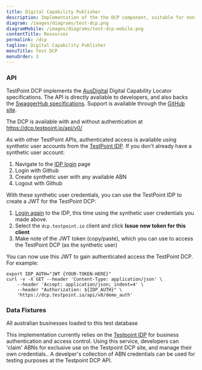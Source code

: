 ```yaml
---
title: Digital Capability Publisher
description: Implementation of the the DCP component, suitable for non-production use by developers adopting AusDigital open standards. 
diagram: /images/diagrams/test-dcp.png
diagramMobile: /images/diagrams/test-dcp-mobile.png
contentTitle: Resources
permalink: /dcp
tagline: Digital Capability Publisher
menuTitle: Test DCP
menuOrder: 3
---
```

### API

TestPoint DCP implements the [AusDigital](http://ausdigital.org/) Digital Capability Locator specifications. The API is directly available to developers, and also backs the [SwaggerHub specifications](https://swaggerhub.com/api/ausdigital/ausdigital-dcp/1.0). Support is available through the [GitHub site](https://github.com/ausdigital/ausdigital-dcl).

The DCP is available with and without authentication at https://dcp.testpoint.io/api/v0/

As with other TestPoint APIs, authenticated access is available using synthetic user accounts from the [TestPoint IDP](http://testpoint.io/idp.html). If you don't already have a synthetic user account:

1.  Navigate to the [IDP login](https://idp.testpoint.io/login/) page
2.  Login with Github
3.  Create synthetic user with any available ABN
4.  Logout with Github

With these synthetic user credentials, you can use the TestPoint IDP to create a JWT for the TestPoint DCP:

1.  [Login again](https://idp.testpoint.io/login/) to the IDP, this time using the synthetic user credentials you made above.
2.  Select the `dcp.testpoint.io` client and click **Issue new token for this client**
3.  Make note of the JWT token (copy/paste), which you can use to access the TestPoint DCP (as the synthetic user)

You can now use this JWT to gain authenticated access the TestPoint DCP. For example:

```
export IDP_AUTH="JWT {YOUR-TOKEN-HERE}"
curl -v -X GET --header 'Content-Type: application/json' \
    --header 'Accept: application/json; indent=4' \
    --header "Authorization: ${IDP_AUTH}" \
    'https://dcp.testpoint.io/api/v0/demo_auth'
```

### Data Fixtures

All australian businesses loaded to this test database

This implementation currently relies on the [Testpoint IDP](https://idp.testpoint.io) for business authentication and access control. Using this service, developers can 'claim' ABNs for exclusive use on the Testpoint DCP site, and manage their own credentials.. A develper's collection of ABN credentials can be used for testing purposes at the Testpoint DCP API.
